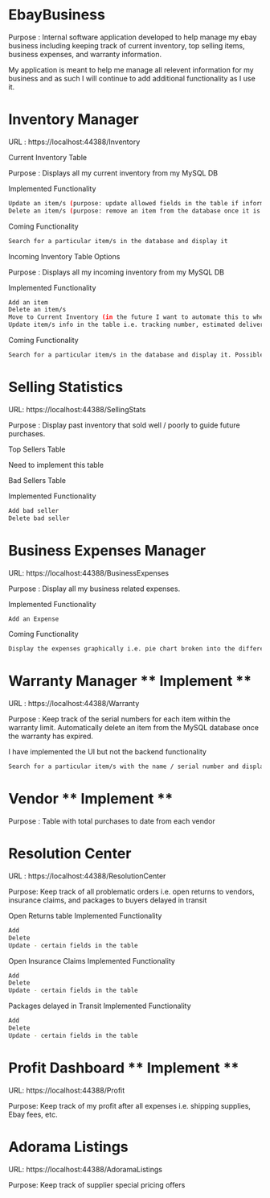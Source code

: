 # EbayBusiness
Purpose : Internal software application developed to help manage my ebay business including keeping track of current inventory, top selling items, business expenses, and warranty information. 

My application is meant to help me manage all relevent information for my business and as such I will continue to add additional functionality as I use it. 

# Inventory Manager 
URL : https://localhost:44388/Inventory

Current Inventory Table 

Purpose : Displays all my current inventory from my MySQL DB

Implemented Functionality
```bash 
Update an item/s (purpose: update allowed fields in the table if information changes i.e. qty, discount, name)
Delete an item/s (purpose: remove an item from the database once it is out of stock)
```
Coming Functionality 
```bash
Search for a particular item/s in the database and display it 
```

Incoming Inventory Table Options

Purpose : Displays all my incoming inventory from my MySQL DB

Implemented Functionality
```bash
Add an item
Delete an item/s
Move to Current Inventory (in the future I want to automate this to when the tracking number shows as delivered)
Update item/s info in the table i.e. tracking number, estimated delivery date
```
Coming Functionality
```bash
Search for a particular item/s in the database and display it. Possible search fields i.e. name/purchase date 
```
# Selling Statistics

URL: https://localhost:44388/SellingStats

Purpose : Display past inventory that sold well / poorly to guide future purchases.

Top Sellers Table

Need to implement this table

Bad Sellers Table

Implemented Functionality 
```bash
Add bad seller
Delete bad seller
```

# Business Expenses Manager

URL: https://localhost:44388/BusinessExpenses

Purpose : Display all my business related expenses.

Implemented Functionality 
``` bash
Add an Expense
```
Coming Functionality
```bash
Display the expenses graphically i.e. pie chart broken into the different categories - gas, shipping supplies, etc.
```

# Warranty Manager ** Implement **

URL : https://localhost:44388/Warranty

Purpose : Keep track of the serial numbers for each item within the warranty limit. Automatically delete an item from the MySQL database once the warranty has expired. 

I have implemented the UI but not the backend functionality

```bash
Search for a particular item/s with the name / serial number and display the warranty information in a table
```
# Vendor ** Implement **
Purpose : Table with total purchases to date from each vendor 

# Resolution Center

URL : https://localhost:44388/ResolutionCenter

Purpose: Keep track of all problematic orders i.e. open returns to vendors, insurance claims, and packages to buyers delayed in transit

Open Returns table
Implemented Functionality
```bash
Add
Delete 
Update - certain fields in the table
```

Open Insurance Claims
Implemented Functionality
```bash
Add
Delete 
Update - certain fields in the table
```

Packages delayed in Transit
Implemented Functionality
```bash
Add
Delete 
Update - certain fields in the table
```

# Profit Dashboard ** Implement **

URL: https://localhost:44388/Profit

Purpose: Keep track of my profit after all expenses i.e. shipping supplies, Ebay fees, etc.

# Adorama Listings

URL: https://localhost:44388/AdoramaListings

Purpose: Keep track of supplier special pricing offers
